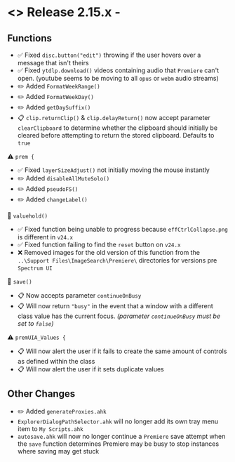 # <> Release 2.15.x - 

## Functions
- ✅ Fixed `disc.button("edit")` throwing if the user hovers over a message that isn't theirs
- ✅ Fixed `ytdlp.download()` videos containing audio that `Premiere` can't open. (youtube seems to be moving to all `opus` or `webm` audio streams)
- ✏️ Added `FormatWeekRange()`
- ✏️ Added `FormatWeekDay()`
- ✏️ Added `getDaySuffix()`
- 📋 `clip.returnClip()` & `clip.delayReturn()` now accept parameter `clearClipboard` to determine whether the clipboard should initially be cleared before attempting to return the stored clipboard. Defaults to `true`


⚠️ `prem {`
- ✅ Fixed `layerSizeAdjust()` not initially moving the mouse instantly
- ✏️ Added `disableAllMuteSolo()`
- ✏️ Added `pseudoFS()`
- ✏️ Added `changeLabel()`

📍 `valuehold()`
- ✅ Fixed function being unable to progress because `effCtrlCollapse.png` is different in `v24.x`
- ✅ Fixed function failing to find the `reset` button on `v24.x`
- ❌ Removed images for the old version of this function from the `..\Support Files\ImageSearch\Premiere\` directories for versions pre `Spectrum UI`

📍 `save()`
- 📋 Now accepts parameter `continueOnBusy`
- 📋 Will now return `"busy"` in the event that a window with a different class value has the current focus. *(parameter `continueOnBusy` must be set to `false`)*

⚠️ `premUIA_Values {`
- 📋 Will now alert the user if it fails to create the same amount of controls as defined within the class
- 📋 Will now alert the user if it sets duplicate values

## Other Changes
- ✏️ Added `generateProxies.ahk`
- `ExplorerDialogPathSelector.ahk` will no longer add its own tray menu item to `My Scripts.ahk`
- `autosave.ahk` will now no longer continue a `Premiere` save attempt when the `save` function determines Premiere may be busy to stop instances where saving may get stuck